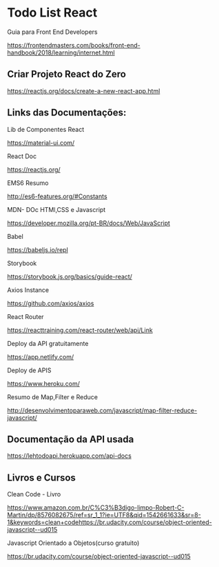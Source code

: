 <h1>Todo List React</h1>

Guia para Front End Developers

https://frontendmasters.com/books/front-end-handbook/2018/learning/internet.html

<h2>Criar Projeto React do Zero</h2>

https://reactjs.org/docs/create-a-new-react-app.html

<h2>Links das Documentações:</h2>


Lib de Componentes React

https://material-ui.com/

React Doc

https://reactjs.org/


EMS6 Resumo

http://es6-features.org/#Constants

MDN- DOc HTMl,CSS e Javascript

https://developer.mozilla.org/pt-BR/docs/Web/JavaScript

Babel

https://babeljs.io/repl

Storybook

https://storybook.js.org/basics/guide-react/

Axios Instance

https://github.com/axios/axios

React Router

https://reacttraining.com/react-router/web/api/Link

Deploy da API gratuitamente

https://app.netlify.com/

Deploy de APIS

https://www.heroku.com/

Resumo de Map,Filter e Reduce

http://desenvolvimentoparaweb.com/javascript/map-filter-reduce-javascript/


<h2>Documentação da API usada </h2>

https://lehtodoapi.herokuapp.com/api-docs


<h2>Livros e Cursos</h2>

Clean Code - Livro 

https://www.amazon.com.br/C%C3%B3digo-limpo-Robert-C-Martin/dp/8576082675/ref=sr_1_1?ie=UTF8&qid=1542661633&sr=8-1&keywords=clean+codehttps://br.udacity.com/course/object-oriented-javascript--ud015

Javascript Orientado a Objetos(curso gratuito)

https://br.udacity.com/course/object-oriented-javascript--ud015
